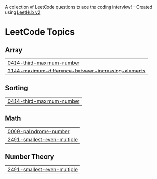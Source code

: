 A collection of LeetCode questions to ace the coding interview! - Created using [LeetHub v2](https://github.com/arunbhardwaj/LeetHub-2.0)
<!---LeetCode Topics Start-->
# LeetCode Topics
## Array
|  |
| ------- |
| [0414-third-maximum-number](https://github.com/shxblx/Leetcode-Solution/tree/master/0414-third-maximum-number) |
| [2144-maximum-difference-between-increasing-elements](https://github.com/shxblx/Leetcode-Solution/tree/master/2144-maximum-difference-between-increasing-elements) |
## Sorting
|  |
| ------- |
| [0414-third-maximum-number](https://github.com/shxblx/Leetcode-Solution/tree/master/0414-third-maximum-number) |
## Math
|  |
| ------- |
| [0009-palindrome-number](https://github.com/shxblx/Leetcode-Solution/tree/master/0009-palindrome-number) |
| [2491-smallest-even-multiple](https://github.com/shxblx/Leetcode-Solution/tree/master/2491-smallest-even-multiple) |
## Number Theory
|  |
| ------- |
| [2491-smallest-even-multiple](https://github.com/shxblx/Leetcode-Solution/tree/master/2491-smallest-even-multiple) |
<!---LeetCode Topics End-->